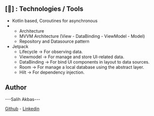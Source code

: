 ## [🚀] : Technologies / Tools
- Kotlin based, Coroutines for asynchronous
- - Architecture
  - MVVM Architecture (View - DataBinding - ViewModel - Model)
  - Repository and Datasource pattern
- Jetpack
  - Lifecycle -> For observing data.
  - Viewmodel -> For manage and store UI-related data.
  - DataBinding -> For bind UI components in layout to data sources.
  - Room -> For manage a local database using the abstract layer.
  - Hilt -> For dependency injection.
 
## Author
---Salih Akbas---

[Github](https://github.com/salihakbass) - [Linkedin](https://www.linkedin.com/in/salihakbas/)

